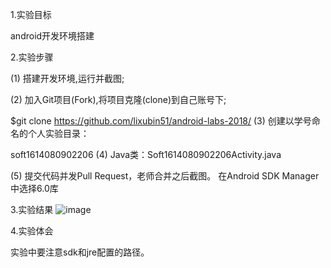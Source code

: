 
1.实验目标

android开发环境搭建

2.实验步骤

(1) 搭建开发环境,运行并截图;

(2) 加入Git项目(Fork),将项目克隆(clone)到自己账号下;

  $git clone https://github.com/lixubin51/android-labs-2018/
(3) 创建以学号命名的个人实验目录：

 soft1614080902206
(4) Java类：Soft1614080902206Activity.java

(5) 提交代码并发Pull Request，老师合并之后截图。
在Android SDK Manager中选择6.0库

3.实验结果
![image](https://github.com/deasyful/android-labs-2018/blob/master/soft1614080902206/first-photo.png)


4.实验体会

实验中要注意sdk和jre配置的路径。
